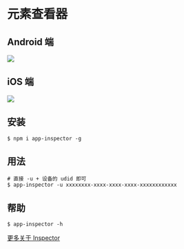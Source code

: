 # 元素查看器

## Android 端

![](http://ww4.sinaimg.cn/large/7dfcf2f7gw1f7bwlhpakwg20s40kge3k.gif)

## iOS 端

![](http://ww4.sinaimg.cn/large/7dfcf2f7gw1f7bwp1mgiyg20s40kg7wh.gif)

## 安装

```shell
$ npm i app-inspector -g
```

## 用法

```shell
# 直接 -u + 设备的 udid 即可
$ app-inspector -u xxxxxxxx-xxxx-xxxx-xxxx-xxxxxxxxxxxx
```

## 帮助

```shell
$ app-inspector -h
```

[更多关于 Inspector](//github.com/macacajs/app-inspector)
